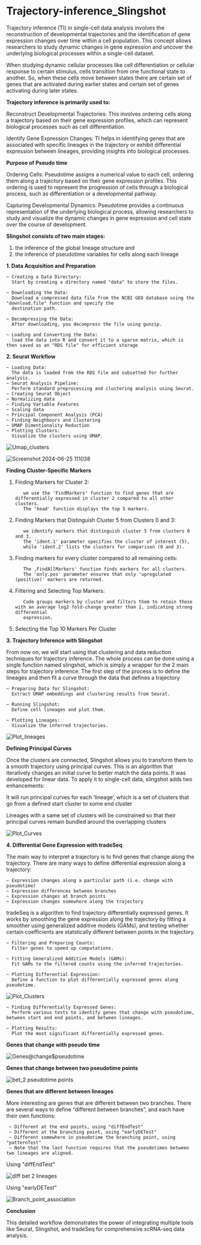 # Trajectory-inference_Slingshot

Trajectory inference (TI) in single-cell data analysis involves the reconstruction of developmental trajectories and the identification of gene expression changes over time within a cell population. This concept allows researchers to study dynamic changes in gene expression and uncover the underlying biological processes within a single-cell dataset.

When studying dynamic cellular processes like cell differentiation or cellular response to certain stimulus, cells transition from one functional state to another. So, when these cells move between states there are certain set of genes that are activated during earlier states and certain set of genes activating during later states. 

**Trajectory inference is primarily used to:**

Reconstruct Developmental Trajectories: This involves ordering cells along a trajectory based on their gene expression profiles, which can 
represent biological processes such as cell differentiation.

Identify Gene Expression Changes: TI helps in identifying genes that are associated with specific lineages in the trajectory or exhibit 
differential expression between lineages, providing insights into biological processes.

**Purpose of Pseudo time**

Ordering Cells: Pseudotime assigns a numerical value to each cell, ordering them along a trajectory based on their gene expression profiles. This ordering is used to represent the progression of cells through a biological process, such as differentiation or a developmental pathway.

Capturing Developmental Dynamics: Pseudotime provides a continuous representation of the underlying biological process, allowing researchers to study and visualize the dynamic changes in gene expression and cell state over the course of development.

**Slingshot consists of two main stages:** 
1) the inference of the global lineage structure and
2) the inference of pseudotime variables for cells along each lineage

**1. Data Acquisition and Preparation**
   
    ~ Creating a Data Directory:
      Start by creating a directory named "data" to store the files.
      
    ~ Downloading the Data:
      Download a compressed data file from the NCBI GEO database using the "download.file" function and specify the 
      destination path.
      
    ~ Decompressing the Data:
      After downloading, you decompress the file using gunzip.
      
    ~ Loading and Converting the Data:
      load the data into R and convert it to a sparse matrix, which is then saved as an "RDS file" for efficient storage

**2. Seurat Workflow**
   
    ~ Loading Data:
      The data is loaded from the RDS file and subsetted for further analysis.
    ~ Seurat Analysis Pipeline:
      Perform standard preprocessing and clustering analysis using Seurat.
    ~ Creating Seurat Object
    ~ Normalizing data
    ~ Finding Variable Features
    ~ Scaling data
    ~ Principal Component Analysis (PCA)
    ~ Finding Neighbours and Clustering
    ~ UMAP Dimentionality Reduction
    ~ Plotting Clusters:
      Visualize the clusters using UMAP.

  ![Umap_clusters](https://github.com/Divya090597/Trajectory-inference_Slingshot/assets/156469276/aa594455-2359-484f-ad75-c76681d23c3e)

 ![Screenshot 2024-06-25 111038](https://github.com/Divya090597/Trajectory-inference_Slingshot/assets/156469276/5df6c654-c23e-4f76-89d5-6f2a2716c783)


**Finding Cluster-Specific Markers**
1. Finding Markers for Cluster 2:

          we use the 'FindMarkers' function to find genes that are differentially expressed in cluster 2 compared to all other clusters.
          The 'head' function displays the top 5 markers.
2. Finding Markers that Distinguish Cluster 5 from Clusters 0 and 3:

          we identify markers that distinguish cluster 5 from clusters 0 and 3.
          The 'ident.1' parameter specifies the cluster of interest (5),
          while 'ident.2' lists the clusters for comparison (0 and 3).
3. Finding markers for every cluster compared to all remaining cells:

          The ,FindAllMarkers' function finds markers for all clusters.
          The 'only.pos' parameter ensures that only 'upregulated (positive)' markers are returned.
4. Filtering and Selecting Top Markers:

          Code groups markers by cluster and filters them to retain those with an average log2 fold-change greater than 1, indicating strong differential 
          expression.
6. Selecting the Top 10 Markers Per Cluster

**3. Trajectory Inference with Slingshot**

From now on, we will start using that clustering and data reduction techniques for trajectory inference. The whole process can be done using a single function named slingshot, which is simply a wrapper for the 2 main steps for trajectory inference. The first step of the process is to define the lineages and then fit a curve through the data that defines a trajectory

    ~ Preparing Data for Slingshot:
      Extract UMAP embeddings and clustering results from Seurat.
   
    ~ Running Slingshot:
      Define cell lineages and plot them.
   
    ~ Plotting Lineages:
      Visualize the inferred trajectories.

![Plot_lineages](https://github.com/Divya090597/Trajectory-inference_Slingshot/assets/156469276/eddb09b3-88a1-46c0-b8cc-48147d94c3e8)

**Defining Principal Curves**

Once the clusters are connected, Slingshot allows you to transform them to a smooth trajectory using principal curves. This is an algorithm that iteratively changes an initial curve to better match the data points. It was developed for linear data. To apply it to single-cell data, slingshot adds two enhancements:

It will run principal curves for each ‘lineage’, which is a set of clusters that go from a defined start cluster to some end cluster

Lineages with a same set of clusters will be constrained so that their principal curves remain bundled around the overlapping clusters

![Plot_Curves](https://github.com/Divya090597/Trajectory-inference_Slingshot/assets/156469276/c2f7c282-b8a4-466f-93c3-e986aeefc934)

**4. Differential Gene Expression with tradeSeq**

The main way to interpret a trajectory is to find genes that change along the trajectory. There are many ways to define differential expression along a trajectory:

    ~ Expression changes along a particular path (i.e. change with pseudotime)
    ~ Expression differences between branches
    ~ Expression changes at branch points
    ~ Expression changes somewhere along the trajectory

tradeSeq is a algorithm to find trajectory differentially expressed genes. It works by smoothing the gene expression along the trajectory by fitting a smoother using generalized additive models (GAMs), and testing whether certain coefficients are statstically different between points in the trajectory.

    ~ Filtering and Preparing Counts:
      Filter genes to speed up computations.
  
    ~ Fitting Generalized Additive Models (GAMs):
      Fit GAMs to the filtered counts using the inferred trajectories.
  
    ~ Plotting Differential Expression:
      Define a function to plot differentially expressed genes along pseudotime.

![Plot_Clusters](https://github.com/Divya090597/Trajectory-inference_Slingshot/assets/156469276/555d53cf-8721-4bbc-8224-28c22d6cc4ff)

  
    ~ Finding Differentially Expressed Genes:
      Perform various tests to identify genes that change with pseudotime, between start and end points, and between lineages.
  
    ~ Plotting Results:
      Plot the most significant differentially expressed genes.

**Genes that change with pseudo time**

![Genes@change$pseudotime](https://github.com/Divya090597/Trajectory-inference_Slingshot/assets/156469276/8b85eb7f-ecbb-4adf-83be-4c70f34bcc24)

**Genes that change between two pseudotime points**

![bet_2 pseudotime points](https://github.com/Divya090597/Trajectory-inference_Slingshot/assets/156469276/46468a17-1635-4682-ab60-ac0e5e0f5289)

**Genes that are different between lineages**

More interesting are genes that are different between two branches. There are several ways to define “different between branches”, and each have their own functions:

     ~ Different at the end points, using "diffEndTest"
     ~ Different at the branching point, using "earlyDETest"
     ~ Different somewhere in pseudotime the branching point, using "patternTest"
     ~ Note that the last function requires that the pseudotimes between two lineages are aligned.

Using "diffEndTest"

![diff bet 2 lineages](https://github.com/Divya090597/Trajectory-inference_Slingshot/assets/156469276/466263c5-8ca8-42ff-9a15-1c2fc68505ba)

Using "earlyDETest"

![Branch_point_association](https://github.com/Divya090597/Trajectory-inference_Slingshot/assets/156469276/425b081b-704e-4b12-9691-ca5188e4b166)


**Conclusion**

This detailed workflow demonstrates the power of integrating multiple tools like Seurat, Slingshot, and tradeSeq for comprehensive scRNA-seq data analysis.








